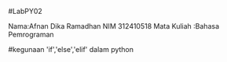 #LabPY02

Nama:Afnan Dika Ramadhan
NIM 312410518
Mata Kuliah :Bahasa Pemrograman

#kegunaan 'if','else','elif' dalam python
